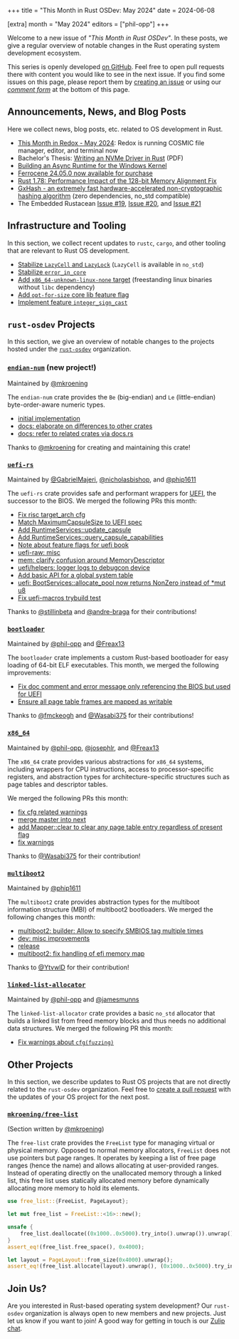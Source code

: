 +++
title = "This Month in Rust OSDev: May 2024"
date = 2024-06-08

[extra]
month = "May 2024"
editors = ["phil-opp"]
+++

Welcome to a new issue of _"This Month in Rust OSDev"_. In these posts, we give a regular overview of notable changes in the Rust operating system development ecosystem.

<!-- more -->

This series is openly developed [on GitHub](https://github.com/rust-osdev/homepage/). Feel free to open pull requests there with content you would like to see in the next issue. If you find some issues on this page, please report them by [creating an issue](https://github.com/rust-osdev/homepage/issues/new) or using our <a href="#comment-form">_comment form_</a> at the bottom of this page.

<!--
    This is a draft for the upcoming "This Month in Rust OSDev (May 2024)" post.
    Feel free to create pull requests against the `next` branch to add your
    content here.
    Please take a look at the past posts on https://rust-osdev.com/ to see the
    general structure of these posts.
-->

## Announcements, News, and Blog Posts

Here we collect news, blog posts, etc. related to OS development in Rust.

- [This Month in Redox - May 2024](https://www.redox-os.org/news/this-month-240531/): Redox is running COSMIC file manager, editor, and terminal now
- Bachelor's Thesis: [Writing an NVMe Driver in Rust](https://db.in.tum.de/~ellmann/theses/finished/24/pirhonen_writing_an_nvme_driver_in_rust.pdf) (PDF)
- [Building an Async Runtime for the Windows Kernel](https://github.com/carlos-al/windows-kernel-rs)
- [Ferrocene 24.05.0 now available for purchase](https://ferrous-systems.com/blog/ferrocene-24-05-0/)
- [Rust 1.78: Performance Impact of the 128-bit Memory Alignment Fix](https://codspeed.io/blog/rust-1-78-performance-impact-of-the-128-bit-memory-alignment-fix)
- [GxHash - an extremely fast hardware-accelerated non-cryptographic hashing algorithm](https://github.com/ogxd/gxhash) (zero dependencies, no_std compatible)
- The Embedded Rustacean [Issue #19](https://www.theembeddedrustacean.com/p/the-embedded-rustacean-issue-19), [Issue #20](https://www.theembeddedrustacean.com/p/the-embedded-rustacean-issue-20), and [Issue #21](https://www.theembeddedrustacean.com/p/the-embedded-rustacean-issue-21)

<!--
Please follow this template:

- [Title](https://example.com)
  - (optional) Some additional context
-->


## Infrastructure and Tooling

In this section, we collect recent updates to `rustc`, `cargo`, and other tooling that are relevant to Rust OS development.

- [Stabilize `LazyCell` and `LazyLock`](https://github.com/rust-lang/rust/pull/121377) (`LazyCell` is available in `no_std`)
- [Stabilize `error_in_core`](https://github.com/rust-lang/rust/pull/125951)
- [Add `x86_64-unknown-linux-none` target](https://github.com/rust-lang/rust/pull/125023) (freestanding linux binaries without `libc` dependency)
- [Add `opt-for-size` core lib feature flag](https://github.com/rust-lang/rust/pull/125011)
- [Implement feature `integer_sign_cast`](https://github.com/rust-lang/rust/pull/125884)

<!--
    Please use the following template:

- [Title](https://example.com)
  - (optional) Some additional context
-->


## `rust-osdev` Projects

In this section, we give an overview of notable changes to the projects hosted under the [`rust-osdev`](https://github.com/rust-osdev/about) organization.

<!--
    Please use the following template:

    ### [`repo_name`](https://github.com/rust-osdev/repo_name)
    <span class="maintainers">Maintained by [@maintainer_1](https://github.com/maintainer_1)</span>

    The `repo_name` crate ...<<short introduction>>...

    We merged the following changes this month:
    <<changelog, either in list or text form>>
-->

### [`endian-num`](https://github.com/rust-osdev/endian-num) (new project!)
<span class="maintainers">Maintained by [@mkroening](https://github.com/mkroening)</span>

The `endian-num` crate provides the `Be` (big-endian) and `Le` (little-endian) byte-order-aware numeric types.

- [initial implementation](https://github.com/rust-osdev/endian-num/commit/000f86f5470401e4d0d8824ec976738fb8a35bb7)
- [docs: elaborate on differences to other crates](https://github.com/rust-osdev/endian-num/pull/1)
- [docs: refer to related crates via docs.rs](https://github.com/rust-osdev/endian-num/pull/2)

Thanks to [@mkroening](https://github.com/mkroening) for creating and maintaining this crate!


### [`uefi-rs`](https://github.com/rust-osdev/uefi-rs)
<span class="maintainers">Maintained by [@GabrielMajeri](https://github.com/GabrielMajeri), [@nicholasbishop](https://github.com/nicholasbishop), and [@phip1611](https://github.com/phip1611)</span>

The `uefi-rs` crate provides safe and performant wrappers for [UEFI](https://en.wikipedia.org/wiki/Unified_Extensible_Firmware_Interface), the successor to the BIOS. We merged the following PRs this month:

- [Fix risc target_arch cfg](https://github.com/rust-osdev/uefi-rs/pull/1159)
- [Match MaximumCapsuleSize to UEFI spec](https://github.com/rust-osdev/uefi-rs/pull/1161)
- [Add RuntimeServices::update_capsule](https://github.com/rust-osdev/uefi-rs/pull/1162)
- [Add RuntimeServices::query_capsule_capabilities](https://github.com/rust-osdev/uefi-rs/pull/1166)
- [Note about feature flags for uefi book](https://github.com/rust-osdev/uefi-rs/pull/1168)
- [uefi-raw: misc](https://github.com/rust-osdev/uefi-rs/pull/1173)
- [mem: clarify confusion around MemoryDescriptor](https://github.com/rust-osdev/uefi-rs/pull/1174)
- [uefi/helpers: logger logs to debugcon device](https://github.com/rust-osdev/uefi-rs/pull/1172)
- [Add basic API for a global system table](https://github.com/rust-osdev/uefi-rs/pull/1156)
- [uefi: BootServices::allocate_pool now returns NonZero<u8> instead of *mut u8](https://github.com/rust-osdev/uefi-rs/pull/1176)
- [Fix uefi-macros trybuild test](https://github.com/rust-osdev/uefi-rs/pull/1183)

<!-- - [chore(deps): update crate-ci/typos action to v1.21.0](https://github.com/rust-osdev/uefi-rs/pull/1158) -->
<!-- - [chore(deps): update rust crate trybuild to v1.0.93](https://github.com/rust-osdev/uefi-rs/pull/1157) -->
<!-- - [chore(deps): lock file maintenance](https://github.com/rust-osdev/uefi-rs/pull/1165) -->
<!-- - [chore(deps): lock file maintenance](https://github.com/rust-osdev/uefi-rs/pull/1171) -->
<!-- - [fix(deps): update rust crate anyhow to v1.0.86](https://github.com/rust-osdev/uefi-rs/pull/1164) -->
<!-- - [fix(deps): update rust crate itertools to 0.13.0](https://github.com/rust-osdev/uefi-rs/pull/1179) -->
<!-- - [fix(deps): update rust crate nix to 0.29.0](https://github.com/rust-osdev/uefi-rs/pull/1180) -->
<!-- - [chore(deps): update cachix/install-nix-action action to v27](https://github.com/rust-osdev/uefi-rs/pull/1181) -->
<!-- - [chore(deps): lock file maintenance](https://github.com/rust-osdev/uefi-rs/pull/1182) -->

Thanks to [@stillinbeta](https://github.com/stillinbeta) and [@andre-braga](https://github.com/andre-braga) for their contributions!


### [`bootloader`](https://github.com/rust-osdev/bootloader)
<span class="maintainers">Maintained by [@phil-opp](https://github.com/phil-opp) and [@Freax13](https://github.com/orgs/rust-osdev/people/Freax13)</span>

The `bootloader` crate implements a custom Rust-based bootloader for easy loading of 64-bit ELF executables. This month, we merged the following improvements:

- [Fix doc comment and error message only referencing the BIOS but used for UEFI](https://github.com/rust-osdev/bootloader/pull/439)
- [Ensure all page table frames are mapped as writable](https://github.com/rust-osdev/bootloader/pull/444)

Thanks to [@fmckeogh](https://github.com/fmckeogh) and [@Wasabi375](https://github.com/Wasabi375) for their contributions!


### [`x86_64`](https://github.com/rust-osdev/x86_64)
<span class="maintainers">Maintained by [@phil-opp](https://github.com/phil-opp), [@josephlr](https://github.com/orgs/rust-osdev/people/josephlr), and [@Freax13](https://github.com/orgs/rust-osdev/people/Freax13)</span>

The `x86_64` crate provides various abstractions for `x86_64` systems, including wrappers for CPU instructions, access to processor-specific registers, and abstraction types for architecture-specific structures such as page tables and descriptor tables.

We merged the following PRs this month:

- [fix cfg related warnings](https://github.com/rust-osdev/x86_64/pull/485)
- [merge master into next](https://github.com/rust-osdev/x86_64/pull/486)
- [add Mapper::clear to clear any page table entry regardless of present flag](https://github.com/rust-osdev/x86_64/pull/484)
- [fix warnings](https://github.com/rust-osdev/x86_64/pull/488)

Thanks to [@Wasabi375](https://github.com/Wasabi375) for their contribution!


### [`multiboot2`](https://github.com/rust-osdev/multiboot2)
<span class="maintainers">Maintained by [@phip1611](https://github.com/phip1611)</span>

The `multiboot2` crate provides abstraction types for the multiboot information structure (MBI) of multiboot2 bootloaders. We merged the following changes this month:

- [multiboot2: builder: Allow to specify SMBIOS tag multiple times](https://github.com/rust-osdev/multiboot2/pull/210)
- [dev: misc improvements](https://github.com/rust-osdev/multiboot2/pull/213)
- [release](https://github.com/rust-osdev/multiboot2/pull/214)
- [multiboot2: fix handling of efi memory map](https://github.com/rust-osdev/multiboot2/pull/216)

<!-- - [build(deps): bump crate-ci/typos from 1.19.0 to 1.21.0](https://github.com/rust-osdev/multiboot2/pull/211) -->

Thanks to [@YtvwlD](https://github.com/YtvwlD) for their contribution!


### [`linked-list-allocator`](https://github.com/rust-osdev/linked-list-allocator)
<span class="maintainers">Maintained by [@phil-opp](https://github.com/phil-opp) and [@jamesmunns](https://github.com/jamesmunns)</span>

The `linked-list-allocator` crate provides a basic `no_std` allocator that builds a linked list from freed memory blocks and thus needs no additional data structures. We merged the following PR this month:

- [Fix warnings about `cfg(fuzzing)`](https://github.com/rust-osdev/linked-list-allocator/pull/82)


## Other Projects

In this section, we describe updates to Rust OS projects that are not directly related to the `rust-osdev` organization. Feel free to [create a pull request](https://github.com/rust-osdev/homepage/pulls) with the updates of your OS project for the next post.

<!--
    Please use the following template:

    ### [`owner_name/repo_name`](https://github.com/rust-osdev/owner_name/repo_name)
    <span class="maintainers">(Section written by [@your_github_name](https://github.com/your_github_name))</span>

    ...<<your project updates>>...
-->


### [`mkroening/free-list`](https://github.com/mkroening/free-list)
<span class="maintainers">(Section written by [@mkroening](https://github.com/mkroening))</span>

The `free-list` crate provides the `FreeList` type for managing virtual or physical memory.
Opposed to normal memory allocators, `FreeList` does not use pointers but page ranges.
It operates by keeping a list of free page ranges (hence the name) and allows allocating at user-provided ranges.
Instead of operating directly on the unallocated memory through a linked list, this free list uses statically allocated memory before dynamically allocating more memory to hold its elements.

```rust
use free_list::{FreeList, PageLayout};

let mut free_list = FreeList::<16>::new();

unsafe {
    free_list.deallocate((0x1000..0x5000).try_into().unwrap()).unwrap();
}
assert_eq!(free_list.free_space(), 0x4000);

let layout = PageLayout::from_size(0x4000).unwrap();
assert_eq!(free_list.allocate(layout).unwrap(), (0x1000..0x5000).try_into().unwrap());
```


## Join Us?

Are you interested in Rust-based operating system development? Our `rust-osdev` organization is always open to new members and new projects. Just let us know if you want to join! A good way for getting in touch is our [Zulip chat](https://rust-osdev.zulipchat.com).
